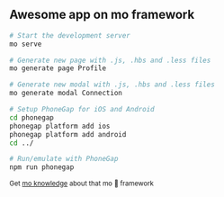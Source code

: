 ## Awesome app on mo framework

```bash
# Start the development server
mo serve

# Generate new page with .js, .hbs and .less files
mo generate page Profile

# Generate new modal with .js, .hbs and .less files
mo generate modal Connection

# Setup PhoneGap for iOS and Android
cd phonegap
phonegap platform add ios
phonegap platform add android
cd ../

# Run/emulate with PhoneGap
npm run phonegap
```

<sub>Get [mo knowledge](https://github.com/anywaylabs/mo) about that mo 🐍 framework</sub>
